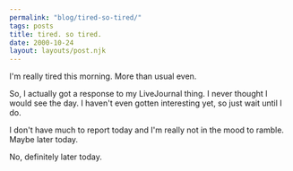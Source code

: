 ```yaml
---
permalink: "blog/tired-so-tired/"
tags: posts
title: tired. so tired.
date: 2000-10-24
layout: layouts/post.njk
---
```


I'm really tired this morning. More than usual even. 

So, I actually got a response to my LiveJournal thing. I never thought I would see the day. I haven't even gotten interesting yet, so just wait until I do. 

I don't have much to report today and I'm really not in the mood to ramble. Maybe later today.

No, definitely later today.